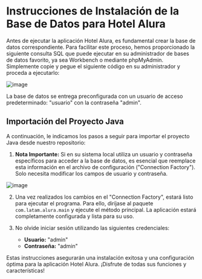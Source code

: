 # Instrucciones de Instalación de la Base de Datos para Hotel Alura

Antes de ejecutar la aplicación Hotel Alura, es fundamental crear la base de datos correspondiente. Para facilitar este proceso, hemos proporcionado la siguiente consulta SQL que puede ejecutar en su administrador de bases de datos favorito, ya sea Workbench o mediante phpMyAdmin. Simplemente copie y pegue el siguiente código en su administrador y proceda a ejecutarlo:

![image](https://github.com/CLP7432/Challenge_Adrian_hotelalura/assets/121730557/b374bc72-a690-4b8e-b61a-cd2828e89a66)


La base de datos se entrega preconfigurada con un usuario de acceso predeterminado: "usuario" con la contraseña "admin".

## Importación del Proyecto Java

A continuación, le indicamos los pasos a seguir para importar el proyecto Java desde nuestro repositorio:

1. **Nota Importante:** Si en su sistema local utiliza un usuario y contraseña específicos para acceder a la base de datos, es esencial que reemplace esta información en el archivo de configuración ("Connection Factory"). Solo necesita modificar los campos de usuario y contraseña.

![image](https://github.com/CLP7432/Challenge_Adrian_hotelalura/assets/121730557/4af6a441-e9e4-42e9-a437-443c8b87369d)


2. Una vez realizados los cambios en el "Connection Factory", estará listo para ejecutar el programa. Para ello, diríjase al paquete `com.latam.alura.main` y ejecute el método principal. La aplicación estará completamente configurada y lista para su uso.

4. No olvide iniciar sesión utilizando las siguientes credenciales:
   - **Usuario:** "admin"
   - **Contraseña:** "admin"

Estas instrucciones asegurarán una instalación exitosa y una configuración óptima para la aplicación Hotel Alura. ¡Disfrute de todas sus funciones y características!
